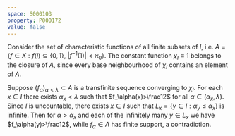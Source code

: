 ```yaml
---
space: S000103
property: P000172
value: false
---
```


<!-- the proof shall be moved to "Cantor cube" {0,1}^{\aleph_1} once it is added -->
Consider the set of characteristic functions of all finite subsets of $I$,
i.e. $A=\{f\in X: f(I)\subseteq\{0,1\},\ |f^{-1}(1)|<\aleph_0\}$.
The constant function $\chi_I\equiv 1$ belongs to the closure of $A$, since every base neighbourhood of $\chi_I$
contains an element of $A$.

Suppose $(f_\alpha)_{\alpha<\lambda}\subset A$ is a transfinite sequence converging to $\chi_I$.
For each $x\in I$ there exists $\alpha_x<\lambda$ such that
$f_\alpha(x)>\frac12$ for all $\alpha\in(\alpha_x,\lambda)$.
Since $I$ is uncountable, there exists $x\in I$ such that $L_x=\{y\in I: \alpha_y\leq \alpha_x\}$ is infinite.
Then for $\alpha>\alpha_x$ and each of the infinitely many $y\in L_x$ we have $f_\alpha(y)>\frac12$, while $f_\alpha\in A$ has finite support, a contradiction.
